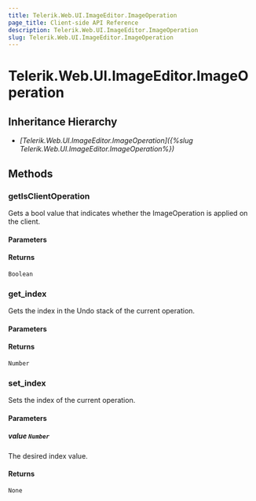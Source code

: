 ```yaml
---
title: Telerik.Web.UI.ImageEditor.ImageOperation
page_title: Client-side API Reference
description: Telerik.Web.UI.ImageEditor.ImageOperation
slug: Telerik.Web.UI.ImageEditor.ImageOperation
---
```


# Telerik.Web.UI.ImageEditor.ImageOperation  

## Inheritance Hierarchy

* *[Telerik.Web.UI.ImageEditor.ImageOperation]({%slug Telerik.Web.UI.ImageEditor.ImageOperation%})*

## Methods

###  getIsClientOperation

Gets a bool value that indicates whether the ImageOperation is applied on the client.

#### Parameters

#### Returns

`Boolean`

###  get_index

Gets the index in the Undo stack of the current operation.

#### Parameters

#### Returns

`Number` 

###  set_index

Sets the index of the current operation.

#### Parameters

##### value `Number`

The desired index value.

#### Returns

`None` 
